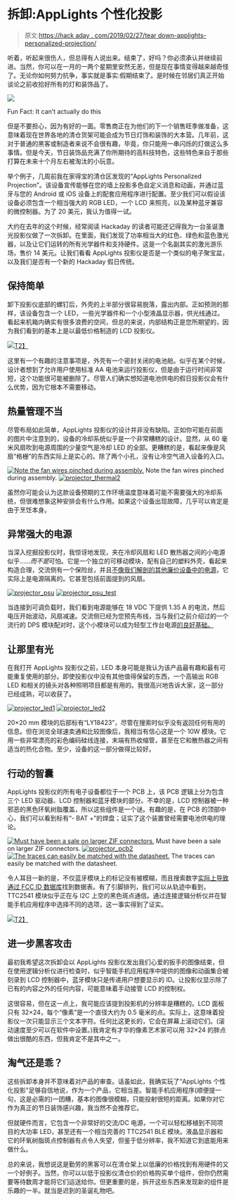 # 拆卸:AppLights 个性化投影

> 原文:[https://hack aday . com/2019/02/27/tear down-applights-personalized-projection/](https://hackaday.com/2019/02/27/teardown-applights-personalized-projection/)

听着，听起来很伤人，但总得有人说出来。结束了，好吗？你必须承认并继续前进。当然，你可以在一月的一两个星期里安然无恙，但是现在事情变得越来越奇怪了。无论你如何努力抗争，事实就是事实:假期结束了。是时候在邻居们真正开始谈论之前收拾好所有的灯和装饰品了。

[![](../Images/7c7ee756c8c4507141a7f11c09b47cab.png)](https://hackaday.com/wp-content/uploads/2019/02/projector_official.jpg)

Fun Fact: It can’t actually do this

但是不要担心，因为有好的一面。零售商正在为他们的下一个销售旺季做准备，这意味着现在世界各地的清仓货架可能会成为节日灯饰和装饰的大本营。几年前，这对于普通的黑客或制造者来说不会很有趣，毕竟，你只能用一串闪烁的灯做这么多事情。但是今天，节日装饰品充满了你所期待的高科技特色，这些特色来自于那些打算在未来十个月左右被淘汰的小玩意。

举个例子，几周前我在家得宝的清仓区发现的“AppLights Personalized Projection”。该设备宣传能够在您的墙上投影多色自定义消息和动画，并通过蓝牙与您的 Android 或 iOS 设备上的配套应用程序进行配置。至少我们可以假设该设备必须包含一个相当强大的 RGB LED，一个 LCD 来照亮，以及某种蓝牙兼容的微控制器。为了 20 美元，我认为值得一试。

大约在去年的这个时候，经常阅读 Hackaday 的读者可能还记得我为一台圣诞激光投影仪做了一次拆卸。在里面，我们发现了功率相当大的红色、绿色和蓝色激光器，以及让它们运转的所有光学器件和支持硬件。这是一个名副其实的激光游乐场，售价 14 美元。让我们看看 AppLights 投影仪是否是一个类似的电子聚宝盆，以及我们是否有一个新的 Hackaday 假日传统。

## 保持简单

卸下投影仪底部的螺钉后，外壳的上半部分很容易脱落，露出内部。正如预测的那样，该设备包含一个 LED，一些光学器件和一个小型液晶显示器，供光线通过。看起来机箱内确实有很多浪费的空间，但总的来说，内部结构正是您所期望的，因为我们看到的基本上是以最低价格制造的 LCD 投影仪。

[![](../Images/ed7f4021702a4ed8bdc2ae7b5e35b137.png)T2】](https://hackaday.com/wp-content/uploads/2019/02/projector_internal.jpg)

这里有一个有趣的注意事项是，外壳有一个密封关闭的电池舱。似乎在某个时候，设计者想到了允许用户使用标准 AA 电池来运行投影仪，但是由于运行时间非常短，这个功能很可能被删除了。尽管人们确实想知道电池供电的假日投影仪会有什么优势，因为它根本不需要移动。

## 热量管理不当

尽管布局如此简单，AppLights 投影仪的设计并非没有缺陷。正如你可能在前面的图片中注意到的，设备的冷却系统似乎是一个非常糟糕的设计。显然，从 60 毫米风扇吹到电源周围的少量空气是冷却 LED 的全部。更糟糕的是，看起来像是风扇“格栅”的东西实际上是实心的。除了两个小孔，没有让冷空气进入设备的入口。

 [![Note the fan wires pinched during assembly.](../Images/125c830a01e671a619dbca56736fedc6.png "projector_thermal1")](https://hackaday.com/2019/02/27/teardown-applights-personalized-projection/projector_thermal1/) Note the fan wires pinched during assembly. [![projector_thermal2](../Images/3161c9026a2a41c8499ced4ccea5c945.png "projector_thermal2")](https://hackaday.com/2019/02/27/teardown-applights-personalized-projection/projector_thermal2/) 

虽然你可能会认为这款设备预期的工作环境温度意味着可能不需要强大的冷却系统，但很难想象这种安排会有什么作用。如果这个设备出现故障，几乎可以肯定是由于烹饪本身。

## 异常强大的电源

当深入挖掘投影仪时，我惊讶地发现，夹在冷却风扇和 LED 散热器之间的小电源似乎……*而不是*可怕。它是一个独立的可移动模块，配有自己的塑料外壳，看起来构造合理，交流侧有一个保险丝，并且[不像我们解剖的其他廉价设备中的电源](https://hackaday.com/2018/04/23/teardown-led-bulb-yields-tiny-ups/)，它实际上是电源隔离的。它甚至包括前面提到的风扇。

 [![projector_psu](../Images/719036b949cd240585caf07ba6323ac2.png "projector_psu")](https://hackaday.com/2019/02/27/teardown-applights-personalized-projection/projector_psu/)  [![projector_psu_test](../Images/f91543550996fa6f1c456378d0073eb1.png "projector_psu_test")](https://hackaday.com/2019/02/27/teardown-applights-personalized-projection/projector_psu_test/) 

当连接到可调负载时，我们看到电源能够在 18 VDC 下提供 1.35 A 的电流，然后电压开始波动，风扇减速。交流侧已经为您预先布线，当与我们之前介绍过的一个流行的 DPS 模块配对时，这个小模块可以成为轻型工作台电源[的良好基础。](https://hackaday.com/2018/03/19/diy-power-supply-and-ts100-outlet-combo-shows-off-great-layout/)

## 让那里有光

在我打开 AppLights 投影仪之前，LED 本身可能是我认为该产品最有趣和最有可能重复使用的部分。即使投影仪中没有其他值得保留的东西，一个高输出 RGB LED 和相关的镜头对各种照明项目都是有用的。我很高兴地告诉大家，这一部分已经成熟，可以收获了。

 [![projector_led1](../Images/09c1e891f544d4474b289072cd9d227f.png "projector_led1")](https://hackaday.com/2019/02/27/teardown-applights-personalized-projection/projector_led1/)  [![projector_led2](../Images/401e1c32660620e0500309720e5724be.png "projector_led2")](https://hackaday.com/2019/02/27/teardown-applights-personalized-projection/projector_led2-2/) 

20×20 mm 模块的后部标有“LY18423”，尽管在搜索时似乎没有返回任何有用的信息。但在浏览全球速卖通和比较图像后，我相当有信心这是一个 10W 模块。它用一些非常漂亮的彩色编码硅线连接，末端有热收缩管，甚至在它和散热器之间有适当的热化合物。至少，设备的这一部分做得比较好。

## 行动的智囊

AppLights 投影仪的所有电子设备都位于一个 PCB 上，该 PCB 逻辑上分为包含三个 LED 驱动器、LCD 控制器和蓝牙模块的部分。不幸的是，LCD 控制器被一种邪恶的黑色环氧树脂覆盖，所以这些组件是一个谜。有趣的是，在 PCB 的顶部中心，我们可以看到标有“- BAT +”的焊盘；证实了这个装置曾经需要电池供电的理论。

 [![Must have been a sale on larger ZIF connectors.](../Images/e3cfa3ed3fce76f3699dc65365d15eec.png "projector_pcb1")](https://hackaday.com/2019/02/27/teardown-applights-personalized-projection/projector_pcb1/) Must have been a sale on larger ZIF connectors. [![projector_pcb2](../Images/2fe3934736db1016b5806dd2a70189af.png "projector_pcb2")](https://hackaday.com/2019/02/27/teardown-applights-personalized-projection/projector_pcb2/)  [![The traces can easily be matched with the datasheet.](../Images/f0b74cf5fcfd12651c114dfbbc20941a.png "projector_pcb3")](https://hackaday.com/2019/02/27/teardown-applights-personalized-projection/projector_pcb3/) The traces can easily be matched with the datasheet.

令人耳目一新的是，不仅蓝牙模块上的标记没有被模糊，而且搜索数字[实际上导致通过 FCC ID 数据库](https://fccid.io/2AH7AKW2541A/User-Manual/user-manual-2993004)找到数据表。有了引脚排列，我们可以从轨迹中看到，TTC2541 模块似乎正在与 I2C 上空的黑色斑点通信。通过连接逻辑分析仪并在智能手机应用程序中选择不同的选项，这一事实得到了证实。

[![](../Images/ade5a69aeeeed26d5c7467122dbaffcf.png)T2】](https://hackaday.com/wp-content/uploads/2019/02/projector_i2c_capture.png)

## 进一步黑客攻击

最初我希望这次拆卸会以 AppLights 投影仪发出我们心爱的扳手的图像结束，但在使用逻辑分析仪进行检查时，似乎智能手机应用程序中提供的图像和动画集合被刻录到 LCD 控制器中，蓝牙模块只是传递用户想要显示的 ID。让投影仪显示除了已有的内容之外的任何内容，可能意味着手动接管 LCD 的控制权。

这很容易，但在这一点上，我可能应该提到投影机的分辨率是糟糕的。LCD 面板只有 32×24，每个“像素”是一个直径大约为 0.5 毫米的点。实际上，这意味着投影仪一次只能显示三个文本字符。任何比这更长的，它会在屏幕上滚动它们。(滚动速度至少可以在软件中设置。)我肯定有才华的像素艺术家可以用 32×24 的胖点做出很酷的东西，但我肯定不是其中之一。

## 淘气还是乖？

这些拆卸本身并不意味着对产品的审查。话虽如此，我确实玩了“AppLights 个性化投影”足够自信地说，作为一个产品，它相当差。智能手机应用程序(顺便提一句，这是必需的)一团糟，基本的图像很模糊，只能投射很短的距离。如果你对它作为真正的节日装饰感兴趣，我当然不会推荐它。

但就硬件而言，它包含一个非常好的交流/DC 电源，一个可以轻松移植到不同项目的大功率 LED，甚至还有一个相当完善的 TTC2541 BLE 模块。液晶显示器和它的环氧树脂斑点控制器有点令人失望，但鉴于低分辨率，我不知道它到底能用来做什么。

总的来说，我想说这是勤劳的黑客可以在清仓架上以低廉的价格找到有用硬件的又一个好例子。当然，你可以以低于投影仪清仓价的价格购买单个组件，但你仍然需要等待数周才能将它们运送给你。但更重要的是，拆开这些东西来发现新的组件是乐趣的一半。就当是迟到的圣诞礼物吧。